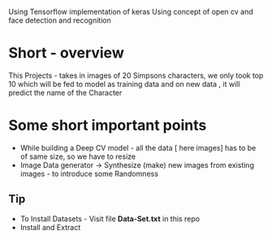 Using Tensorflow implementation of keras
Using concept of open cv and face detection and recognition

# Short - overview

This Projects - takes in images of 20 Simpsons characters, we only took top 10
which will be fed to model as training data and on new data , it will predict the name of the Character

# Some short important points
 - While building a Deep CV model - all the data [ here images] has to be of same size, so we have to resize
 - Image Data generator -> Synthesize (make) new images from existing images - to introduce some Randomness
 
## Tip
 - To Install Datasets - Visit file <b>Data-Set.txt</b> in this repo 
 - Install and Extract

